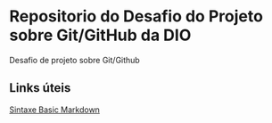 # Repositorio do Desafio do Projeto sobre Git/GitHub da DIO
Desafio de projeto sobre Git/Github

## Links úteis
[Sintaxe Basic Markdown](https://www.markdownguide.org/basic-syntax/)
